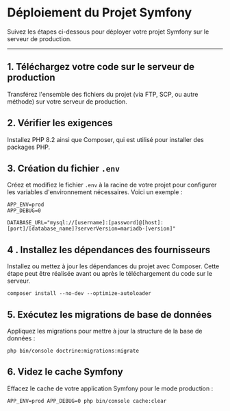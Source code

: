 # Déploiement du Projet Symfony

Suivez les étapes ci-dessous pour déployer votre projet Symfony sur le serveur de production.

---

## 1. Téléchargez votre code sur le serveur de production
Transférez l'ensemble des fichiers du projet (via FTP, SCP, ou autre méthode) sur votre serveur de production.

## 2. Vérifier les exigences
Installez PHP 8.2 ainsi que Composer, qui est utilisé pour installer des packages PHP.

## 3. Création du fichier `.env`
Créez et modifiez le fichier `.env` à la racine de votre projet pour configurer les variables d'environnement nécessaires. Voici un exemple :

```env
APP_ENV=prod
APP_DEBUG=0

DATABASE_URL="mysql://[username]:[password]@[host]:[port]/[database_name]?serverVersion=mariadb-[version]"
```

## 4 . Installez les dépendances des fournisseurs
Installez ou mettez à jour les dépendances du projet avec Composer. Cette étape peut être réalisée avant ou après le téléchargement du code sur le serveur.

```
composer install --no-dev --optimize-autoloader
```

## 5. Exécutez les migrations de base de données
Appliquez les migrations pour mettre à jour la structure de la base de données :

```
php bin/console doctrine:migrations:migrate
```

## 6. Videz le cache Symfony
Effacez le cache de votre application Symfony pour le mode production :
```
APP_ENV=prod APP_DEBUG=0 php bin/console cache:clear
```